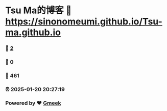 # Tsu Ma的博客 :link: https://sinonomeumi.github.io/Tsu-ma.github.io 
### :page_facing_up: [2](https://sinonomeumi.github.io/Tsu-ma.github.io/tag.html) 
### :speech_balloon: 0 
### :hibiscus: 461 
### :alarm_clock: 2025-01-20 20:27:19 
### Powered by :heart: [Gmeek](https://github.com/Meekdai/Gmeek)
